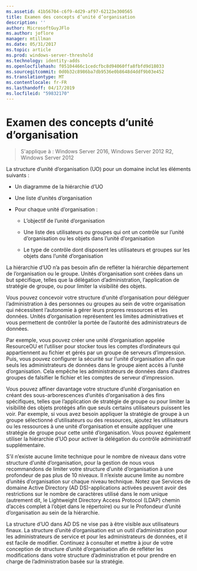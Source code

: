 ```yaml
---
ms.assetid: 41b56704-c6f9-4d29-af97-62123e300565
title: Examen des concepts d’unité d’organisation
description: ''
author: MicrosoftGuyJFlo
ms.author: joflore
manager: mtillman
ms.date: 05/31/2017
ms.topic: article
ms.prod: windows-server-threshold
ms.technology: identity-adds
ms.openlocfilehash: f05104466c1cedcfbc8d94060ffa8fbfd9d18033
ms.sourcegitcommit: 0d0b32c8986ba7db9536e0b8648d4ddf9b03e452
ms.translationtype: MT
ms.contentlocale: fr-FR
ms.lasthandoff: 04/17/2019
ms.locfileid: "59832170"
---
```

# <a name="reviewing-ou-design-concepts"></a>Examen des concepts d’unité d’organisation

>S'applique à : Windows Server 2016, Windows Server 2012 R2, Windows Server 2012

La structure d’unité d’organisation (UO) pour un domaine inclut les éléments suivants :  
  
-   Un diagramme de la hiérarchie d’UO  
  
-   Une liste d’unités d’organisation  
  
-   Pour chaque unité d’organisation :  
  
    -   L’objectif de l’unité d’organisation  
  
    -   Une liste des utilisateurs ou groupes qui ont un contrôle sur l’unité d’organisation ou les objets dans l’unité d’organisation  
  
    -   Le type de contrôle dont disposent les utilisateurs et groupes sur les objets dans l’unité d’organisation  
  
La hiérarchie d’UO n’a pas besoin afin de refléter la hiérarchie département de l’organisation ou le groupe. Unités d’organisation sont créées dans un but spécifique, telles que la délégation d’administration, l’application de stratégie de groupe, ou pour limiter la visibilité des objets.  
  
Vous pouvez concevoir votre structure d’unité d’organisation pour déléguer l’administration à des personnes ou groupes au sein de votre organisation qui nécessitent l’autonomie à gérer leurs propres ressources et les données. Unités d’organisation représentent les limites administratives et vous permettent de contrôler la portée de l’autorité des administrateurs de données.  
  
Par exemple, vous pouvez créer une unité d’organisation appelée ResourceOU et l’utiliser pour stocker tous les comptes d’ordinateurs qui appartiennent au fichier et gérés par un groupe de serveurs d’impression. Puis, vous pouvez configurer la sécurité sur l’unité d’organisation afin que seuls les administrateurs de données dans le groupe aient accès à l’unité d’organisation. Cela empêche les administrateurs de données dans d’autres groupes de falsifier le fichier et les comptes de serveur d’impression.  
  
Vous pouvez affiner davantage votre structure d’unité d’organisation en créant des sous-arborescences d’unités d’organisation à des fins spécifiques, telles que l’application de stratégie de groupe ou pour limiter la visibilité des objets protégés afin que seuls certains utilisateurs puissent les voir. Par exemple, si vous avez besoin appliquer la stratégie de groupe à un groupe sélectionné d’utilisateurs ou des ressources, ajoutez les utilisateurs ou les ressources à une unité d’organisation et ensuite appliquer une stratégie de groupe pour cette unité d’organisation. Vous pouvez également utiliser la hiérarchie d’UO pour activer la délégation du contrôle administratif supplémentaire.  
  
S’il n’existe aucune limite technique pour le nombre de niveaux dans votre structure d’unité d’organisation, pour la gestion de nous vous recommandons de limiter votre structure d’unité d’organisation à une profondeur de pas plus de 10 niveaux. Il n’existe aucune limite au nombre d’unités d’organisation sur chaque niveau technique. Notez que Services de domaine Active Directory (AD DS)-applications activées peuvent avoir des restrictions sur le nombre de caractères utilisé dans le nom unique (autrement dit, le Lightweight Directory Access Protocol (LDAP) chemin d’accès complet à l’objet dans le répertoire) ou sur le Profondeur d’unité d’organisation au sein de la hiérarchie.  
  
La structure d’UO dans AD DS ne vise pas à être visible aux utilisateurs finaux. La structure d’unité d’organisation est un outil d’administration pour les administrateurs de service et pour les administrateurs de données, et il est facile de modifier. Continuez à consulter et mettre à jour de votre conception de structure d’unité d’organisation afin de refléter les modifications dans votre structure d’administration et pour prendre en charge de l’administration basée sur la stratégie.  
  



